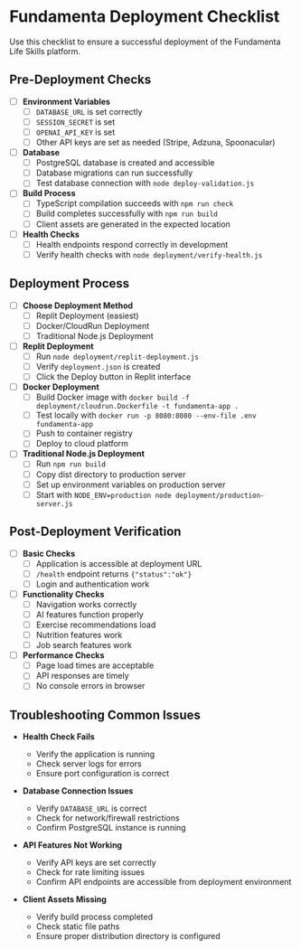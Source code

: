 # Fundamenta Deployment Checklist

Use this checklist to ensure a successful deployment of the Fundamenta Life Skills platform.

## Pre-Deployment Checks

- [ ] **Environment Variables**
  - [ ] `DATABASE_URL` is set correctly
  - [ ] `SESSION_SECRET` is set
  - [ ] `OPENAI_API_KEY` is set
  - [ ] Other API keys are set as needed (Stripe, Adzuna, Spoonacular)

- [ ] **Database**
  - [ ] PostgreSQL database is created and accessible
  - [ ] Database migrations can run successfully
  - [ ] Test database connection with `node deploy-validation.js`

- [ ] **Build Process**
  - [ ] TypeScript compilation succeeds with `npm run check`
  - [ ] Build completes successfully with `npm run build`
  - [ ] Client assets are generated in the expected location

- [ ] **Health Checks**
  - [ ] Health endpoints respond correctly in development
  - [ ] Verify health checks with `node deployment/verify-health.js`

## Deployment Process

- [ ] **Choose Deployment Method**
  - [ ] Replit Deployment (easiest)
  - [ ] Docker/CloudRun Deployment
  - [ ] Traditional Node.js Deployment

- [ ] **Replit Deployment**
  - [ ] Run `node deployment/replit-deployment.js`
  - [ ] Verify `deployment.json` is created
  - [ ] Click the Deploy button in Replit interface

- [ ] **Docker Deployment**
  - [ ] Build Docker image with `docker build -f deployment/cloudrun.Dockerfile -t fundamenta-app .`
  - [ ] Test locally with `docker run -p 8080:8080 --env-file .env fundamenta-app`
  - [ ] Push to container registry
  - [ ] Deploy to cloud platform

- [ ] **Traditional Node.js Deployment**
  - [ ] Run `npm run build`
  - [ ] Copy dist directory to production server
  - [ ] Set up environment variables on production server
  - [ ] Start with `NODE_ENV=production node deployment/production-server.js`

## Post-Deployment Verification

- [ ] **Basic Checks**
  - [ ] Application is accessible at deployment URL
  - [ ] `/health` endpoint returns `{"status":"ok"}`
  - [ ] Login and authentication work

- [ ] **Functionality Checks**
  - [ ] Navigation works correctly
  - [ ] AI features function properly
  - [ ] Exercise recommendations load
  - [ ] Nutrition features work
  - [ ] Job search features work

- [ ] **Performance Checks**
  - [ ] Page load times are acceptable
  - [ ] API responses are timely
  - [ ] No console errors in browser

## Troubleshooting Common Issues

- **Health Check Fails**
  - Verify the application is running
  - Check server logs for errors
  - Ensure port configuration is correct

- **Database Connection Issues**
  - Verify `DATABASE_URL` is correct
  - Check for network/firewall restrictions
  - Confirm PostgreSQL instance is running

- **API Features Not Working**
  - Verify API keys are set correctly
  - Check for rate limiting issues
  - Confirm API endpoints are accessible from deployment environment

- **Client Assets Missing**
  - Verify build process completed
  - Check static file paths
  - Ensure proper distribution directory is configured